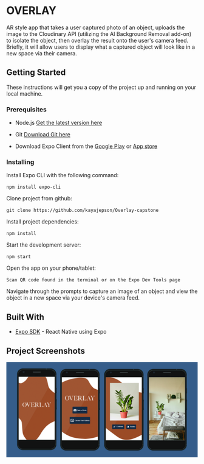 
# OVERLAY

AR style app that takes a user captured photo of an object, uploads the image to the Cloudinary API (utilizing the AI Background Removal add-on) to isolate the object, then overlay the result onto the user's camera feed. Briefly, it will allow users to display what a captured object will look like in a new space via their camera.

## Getting Started

These instructions will get you a copy of the project up and running on your local machine.

### Prerequisites
* Node.js [Get the latest version here](https://nodejs.org/en/)
* Git [Download Git here](https://git-scm.com/)

* Download Expo Client from the [Google Play](https://play.google.com/store/apps/details?id=host.exp.exponent&referrer=www) or [App store](https://itunes.apple.com/app/apple-store/id982107779)

### Installing

Install Expo CLI with the following command:

```
npm install expo-cli
```

Clone project from github:

```
git clone https://github.com/kayajepson/Overlay-capstone
```
Install project dependencies:

```
npm install
```
Start the development server:

```
npm start
```

Open the app on your phone/tablet:

```
Scan QR code found in the terminal or on the Expo Dev Tools page
```

Navigate through the prompts to capture an image of an object and view the object in a new space via your device's camera feed.

## Built With

* [Expo SDK](http://www.https://docs.expo.io/versions/latest/) - React Native using Expo

## Project Screenshots

![current progress image](./assets/mockup_sm.jpg)
